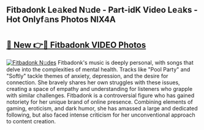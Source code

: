 ## Fitbadonk Le𝚊ked N𝚞de - Part-idK Video Le𝚊ks - Hot Onlyf𝚊ns Photos NlX4A

# <h2><a href="http://ac33978.deff.icu/?id=Fitbadonk">🔗 New 👉🔴 Fitbadonk VIDEO Photos</a></h2>

[![Fitbadonk N𝚞des](https://i.imgur.com/rIISA9y.gif)](http://ac33978.deff.icu/?id=Fitbadonk)
Fitbadonk's music is deeply personal, with songs that delve into the complexities of mental health. Tracks like "Pool Party" and "Softly" tackle themes of anxiety, depression, and the desire for connection. She bravely shares her own struggles with these issues, creating a space of empathy and understanding for listeners who grapple with similar challenges. Fitbadonk is a controversial figure who has gained notoriety for her unique brand of online presence. Combining elements of gaming, eroticism, and dark humor, she has amassed a large and dedicated following, but also faced intense criticism for her unconventional approach to content creation.
